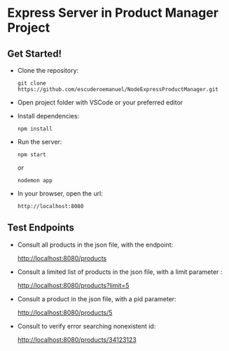 # Express Server in Product Manager Project


## Get Started!

  - Clone the repository:
    ```
    git clone https://github.com/escuderoemanuel/NodeExpressProductManager.git
    ```

  - Open project folder with VSCode or your preferred editor
  
  - Install dependencies:
    ```
    npm install
    ```
  
  - Run the server:
    ```
    npm start
    ```
    or
    ```
    nodemon app
    ```

  - In your browser, open the url:
    ```
    http://localhost:8080
    ```


## Test Endpoints

- Consult all products in the json file, with the endpoint:
  
  [http://localhost:8080/products](http://localhost:8080/products)

- Consult a limited list of products in the json file, with a limit parameter :
  
  [http://localhost:8080/products?limit=5](http://localhost:8080/products?limit=5)

- Consult a product in the json file, with a pid parameter:
  
  [http://localhost:8080/products/5](http://localhost:8080/products/5)

- Consult to verify error searching nonexistent id:
  
  [http://localhost:8080/products/34123123](http://localhost:8080/products/34123123)

